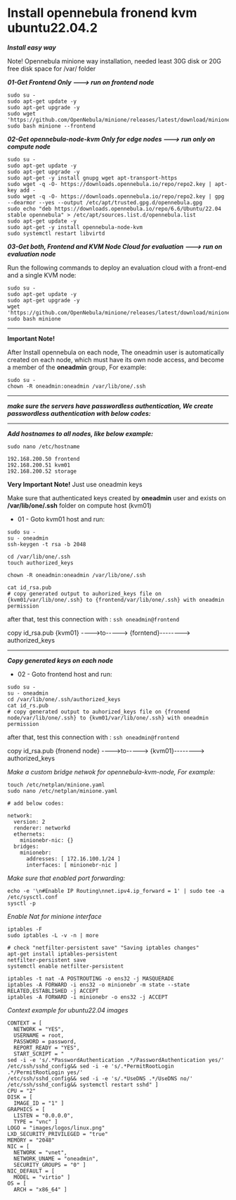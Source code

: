 # Install opennebula fronend kvm ubuntu22.04.2

***Install easy way***

Note! Opennebula minione way installation, needed least 30G disk or 20G free disk space for /var/ folder


***01-Get Frontend Only ---> run on frontend node***


```
sudo su -
sudo apt-get update -y
sudo apt-get upgrade -y
sudo wget 'https://github.com/OpenNebula/minione/releases/latest/download/minione'
sudo bash minione --frontend
```

***02-Get opennebula-node-kvm Only for edge nodes ---> run only on compute node***
```
sudo su -
sudo apt-get update -y
sudo apt-get upgrade -y
sudo apt-get -y install gnupg wget apt-transport-https
sudo wget -q -O- https://downloads.opennebula.io/repo/repo2.key | apt-key add -
sudo wget -q -O- https://downloads.opennebula.io/repo/repo2.key | gpg --dearmor --yes --output /etc/apt/trusted.gpg.d/opennebula.gpg
sudo echo "deb https://downloads.opennebula.io/repo/6.6/Ubuntu/22.04 stable opennebula" > /etc/apt/sources.list.d/opennebula.list
sudo apt-get update -y
sudo apt-get -y install opennebula-node-kvm
sudo systemctl restart libvirtd
```


***03-Get both, Frontend and KVM Node Cloud for evaluation ---> run on evaluation node***

 Run the following commands to deploy an evaluation cloud with a front-end and a single KVM node:

```
sudo su -
sudo apt-get update -y
sudo apt-get upgrade -y
wget 'https://github.com/OpenNebula/minione/releases/latest/download/minione'
sudo bash minione
```
****
**Important Note!** 

After Install opennebula on each node, The oneadmin user is automatically created on each node,
which must have its own node access, and become a member of the **oneadmin** group, For example:

```
sudo su -
chown -R oneadmin:oneadmin /var/lib/one/.ssh 
```
****

***make sure the servers have passwordless authentication, We create passwordless authentication with below codes:***

****

***Add hostnames to all nodes, like below example:***

```
sudo nano /etc/hostname

192.168.200.50 frontend
192.168.200.51 kvm01
192.168.200.52 storage

```


**Very Important Note!** Just use oneadmin keys

Make sure that authenticated keys created by **oneadmin** user and exists on **/var/lib/one/.ssh** folder on compute host (kvm01) 

- 01 - Goto kvm01 host and run:

```
sudo su -
su - oneadmin
ssh-keygen -t rsa -b 2048

cd /var/lib/one/.ssh
touch authorized_keys

chown -R oneadmin:oneadmin /var/lib/one/.ssh

cat id_rsa.pub
# copy generated output to auhorized_keys file on {kvm01/var/lib/one/.ssh} to {frontend/var/lib/one/.ssh} with oneadmin permission

```
after that, test this connection with : `ssh oneadmin@frontend`



copy id_rsa.pub {kvm01} ---->to-----> {forntend}--------> authorized_keys
****

***Copy generated keys on each node***

- 02 - Goto frontend host and run:

```
sudo su -
su - oneadmin
cd /var/lib/one/.ssh/authorized_keys
cat id_rs.pub
# copy generated output to auhorized_keys file on {fronend node/var/lib/one/.ssh} to {kvm01/var/lib/one/.ssh} with oneadmin permission
```

after that, test this connection with : `ssh oneadmin@frontend`

copy id_rsa.pub {fronend node} ---->to-----> {kvm01}--------> authorized_keys



*Make a custom bridge netwok for opennebula-kvm-node, For example:*

```
touch /etc/netplan/minione.yaml
sudo nano /etc/netplan/minione.yaml

# add below codes:

network:
  version: 2
  renderer: networkd
  ethernets:
    minionebr-nic: {}
  bridges:
    minionebr:
      addresses: [ 172.16.100.1/24 ]
      interfaces: [ minionebr-nic ]

```

*Make sure that enabled port forwarding:*

```
echo -e '\n#Enable IP Routing\nnet.ipv4.ip_forward = 1' | sudo tee -a /etc/sysctl.conf
sysctl -p
```

*Enable Nat for minione interface*

```
iptables -F
sudo iptables -L -v -n | more

# check "netfilter-persistent save" "Saving iptables changes"
apt-get install iptables-persistent
netfilter-persistent save
systemctl enable netfilter-persistent

iptables -t nat -A POSTROUTING -o ens32 -j MASQUERADE
iptables -A FORWARD -i ens32 -o minionebr -m state --state RELATED,ESTABLISHED -j ACCEPT
iptables -A FORWARD -i minionebr -o ens32 -j ACCEPT

```


*Context example for ubuntu22.04 images*

```
CONTEXT = [
  NETWORK = "YES",
  USERNAME = root,
  PASSWORD = password,
  REPORT_READY = "YES",
  START_SCRIPT = "
sed -i -e 's/.*PasswordAuthentication .*/PasswordAuthentication yes/' /etc/ssh/sshd_config&& sed -i -e 's/.*PermitRootLogin .*/PermitRootLogin yes/' 
/etc/ssh/sshd_config&& sed -i -e 's/.*UseDNS .*/UseDNS no/' /etc/ssh/sshd_config&& systemctl restart sshd" ]
CPU = "2"
DISK = [
  IMAGE_ID = "1" ]
GRAPHICS = [
  LISTEN = "0.0.0.0",
  TYPE = "vnc" ]
LOGO = "images/logos/linux.png"
LXD_SECURITY_PRIVILEGED = "true"
MEMORY = "2048"
NIC = [
  NETWORK = "vnet",
  NETWORK_UNAME = "oneadmin",
  SECURITY_GROUPS = "0" ]
NIC_DEFAULT = [
  MODEL = "virtio" ]
OS = [
  ARCH = "x86_64" ]

```













